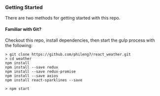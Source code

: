 ### Getting Started

There are two methods for getting started with this repo.

#### Familiar with Git?
Checkout this repo, install dependencies, then start the gulp process with the following:

```
> git clone https://github.com/phileng7/react_weather.git
> cd weather
npm install
npm install --save redux
npm install --save redux-promise
npm install --save axios
npm install react-sparklines --save

> npm start
```


